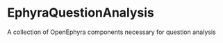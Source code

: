 EphyraQuestionAnalysis
======================

A collection of OpenEphyra components necessary for question analysis
